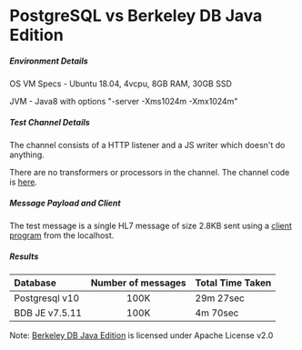 # PostgreSQL vs Berkeley DB Java Edition

##### Environment Details
OS VM Specs - Ubuntu 18.04, 4vcpu, 8GB RAM, 30GB SSD


JVM - Java8 with options "-server -Xms1024m -Xmx1024m"


##### Test Channel Details
The channel consists of a HTTP listener and a JS writer which doesn't do anything.

There are no transformers or processors in the channel. The channel code is [here](https://github.com/kayyagari/connect/blob/je/mc-integ-tests/http-listener.xml).

##### Message Payload and Client
The test message is a single HL7 message of size 2.8KB sent using a [client program](https://github.com/kayyagari/connect/blob/je/mc-integ-tests/mc-http-client.go)
from the localhost.


##### Results
| Database      | Number of messages | Total Time Taken |
| :------------ | :----------------: | :-------------   |
|Postgresql v10 | 100K               | 29m 27sec        |
|BDB JE v7.5.11 | 100K               | 4m 70sec         |


Note: [Berkeley DB Java Edition](https://docs.oracle.com/cd/E17277_02/html/index.html) is licensed under Apache License v2.0
